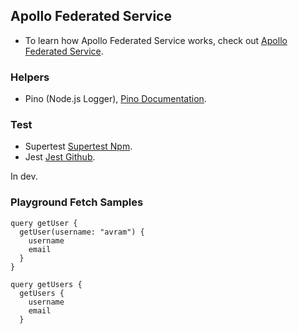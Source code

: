 ## Apollo Federated Service
- To learn how Apollo Federated Service works, check out [Apollo Federated Service](https://www.apollographql.com/docs/apollo-server/federation/introduction/).

### Helpers
- Pino (Node.js Logger), [Pino Documentation](https://getpino.io/).

### Test
- Supertest [Supertest Npm](https://www.npmjs.com/package/supertest).
- Jest [Jest Github](https://github.com/facebook/jest).

In dev.


### Playground Fetch Samples

```
query getUser {
  getUser(username: "avram") {
    username
    email
  }
}

query getUsers {
  getUsers {
    username
    email
  }
```
